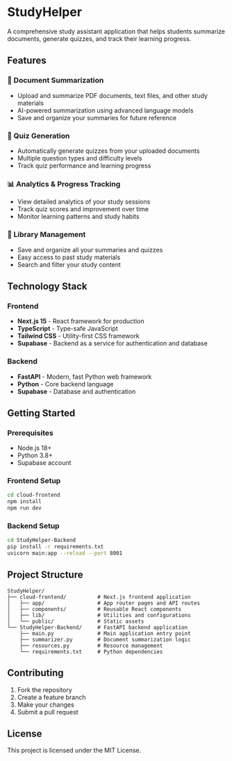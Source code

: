 # StudyHelper

A comprehensive study assistant application that helps students summarize documents, generate quizzes, and track their learning progress.

## Features

### 📄 Document Summarization
- Upload and summarize PDF documents, text files, and other study materials
- AI-powered summarization using advanced language models
- Save and organize your summaries for future reference

### 🧠 Quiz Generation
- Automatically generate quizzes from your uploaded documents
- Multiple question types and difficulty levels
- Track quiz performance and learning progress

### 📊 Analytics & Progress Tracking
- View detailed analytics of your study sessions
- Track quiz scores and improvement over time
- Monitor learning patterns and study habits

### 💾 Library Management
- Save and organize all your summaries and quizzes
- Easy access to past study materials
- Search and filter your study content

## Technology Stack

### Frontend
- **Next.js 15** - React framework for production
- **TypeScript** - Type-safe JavaScript
- **Tailwind CSS** - Utility-first CSS framework
- **Supabase** - Backend as a service for authentication and database

### Backend
- **FastAPI** - Modern, fast Python web framework
- **Python** - Core backend language
- **Supabase** - Database and authentication

## Getting Started

### Prerequisites
- Node.js 18+ 
- Python 3.8+
- Supabase account

### Frontend Setup
```bash
cd cloud-frontend
npm install
npm run dev
```

### Backend Setup
```bash
cd StudyHelper-Backend
pip install -r requirements.txt
uvicorn main:app --reload --port 8001
```

## Project Structure

```
StudyHelper/
├── cloud-frontend/          # Next.js frontend application
│   ├── app/                 # App router pages and API routes
│   ├── components/          # Reusable React components
│   ├── lib/                 # Utilities and configurations
│   └── public/              # Static assets
└── StudyHelper-Backend/     # FastAPI backend application
    ├── main.py              # Main application entry point
    ├── summarizer.py        # Document summarization logic
    ├── resources.py         # Resource management
    └── requirements.txt     # Python dependencies
```

## Contributing

1. Fork the repository
2. Create a feature branch
3. Make your changes
4. Submit a pull request

## License

This project is licensed under the MIT License.
